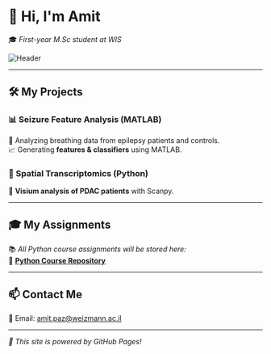 # 👋 Hi, I'm Amit  
🎓 *First-year M.Sc student at WIS*  

![Header](https://source.unsplash.com/1600x400/?science,tech)  

---

## 🛠️ My Projects  

### 📊 Seizure Feature Analysis (MATLAB)  
🔬 Analyzing breathing data from epilepsy patients and controls.  
📈 Generating **features & classifiers** using MATLAB.  

### 🧬 Spatial Transcriptomics (Python)  
🧠 **Visium analysis of PDAC patients** with Scanpy.  

---

## 🎓 My Assignments  
📚 *All Python course assignments will be stored here:*  
🔗 [**Python Course Repository**](https://github.com/amit-paz7/python-course-assignments)  

---

## 📫 Contact Me  
📧 Email: amit.paz@weizmann.ac.il  

---

*🚀 This site is powered by GitHub Pages!*
